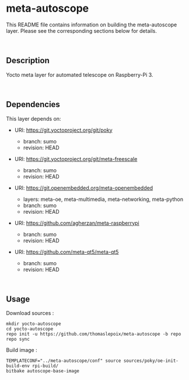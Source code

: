 # meta-autoscope

This README file contains information on building the meta-autoscope layer. Please see the corresponding sections below for details.

<br>

## Description

Yocto meta layer for automated telescope on Raspberry-Pi 3.

<br>

## Dependencies

This layer depends on:

* URI: https://git.yoctoproject.org/git/poky
  * branch: sumo
  * revision: HEAD

* URI: https://git.yoctoproject.org/git/meta-freescale
  * branch: sumo
  * revision: HEAD

* URI: https://git.openembedded.org/meta-openembedded
  * layers: meta-oe, meta-multimedia, meta-networking, meta-python
  * branch: sumo
  * revision: HEAD

* URI: https://github.com/agherzan/meta-raspberrypi
  * branch: sumo
  * revision: HEAD

* URI: https://github.com/meta-qt5/meta-qt5
  * branch: sumo
  * revision: HEAD

<br>

## Usage

Download sources :

```
mkdir yocto-autoscope
cd yocto-autoscope
repo init -u https://github.com/thomaslepoix/meta-autoscope -b repo
repo sync
```

Build image :

```
TEMPLATECONF="../meta-autoscope/conf" source sources/poky/oe-init-build-env rpi-build/ 
bitbake autoscope-base-image
```
